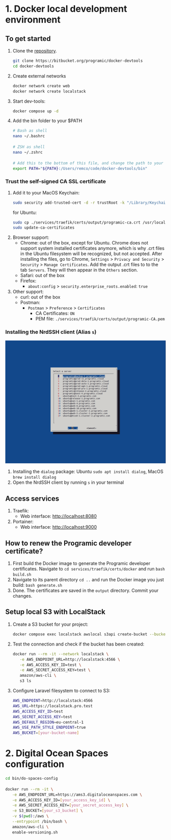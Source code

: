 # 1. Docker local development environment

## To get started
1. Clone the [repository](https://bitbucket.org/programic/docker-devtools).
   ```bash
   git clone https://bitbucket.org/programic/docker-devtools
   cd docker-devtools
   ```
3. Create external networks
   ```bash
   docker network create web
   docker network create localstack
   ```
3. Start dev-tools:
   ```bash
   docker compose up -d
   ```
4. Add the bin folder to your $PATH
   ```bash
   # Bash as shell
   nano ~/.bashrc 
   
   # ZSH as shell
   nano ~/.zshrc
   
   # Add this to the bottom of this file, and change the path to your docker-devtools folder
   export PATH="${PATH}:/Users/remco/code/docker-devtools/bin"
   ```

### Trust the self-signed CA SSL certificate
1. Add it to your MacOS Keychain:
   ```bash
   sudo security add-trusted-cert -d -r trustRoot -k "/Library/Keychains/System.keychain" ./services/traefik/certs/output/programic-ca.crt
   ```
   for Ubuntu:
   ```bash
   sudo cp ./services/traefik/certs/output/programic-ca.crt /usr/local/share/ca-certificates
   sudo update-ca-certificates
   ```
2. Browser support:
   * Chrome: out of the box, except for Ubuntu. Chrome does not support system installed certificates anymore, 
   which is why .crt files in the Ubuntu filesystem will be recognized, but not accepted. After installing the files, 
   go to Chrome, `Settings` > `Privacy and Security` > `Security` > `Manage Certificates`. Add the output .crt files to
   to the tab `Servers`. They will then appear in the `Others` section.
   * Safari: out of the box
   * Firefox:
      * `about:config` > `security.enterprise_roots.enabled`: `true`
3. Other support:
   * curl: out of the box
   * Postman:
     * `Postman` > `Preference` > `Certificates`
       * CA Certificates: `ON`
       * PEM file: `./services/traefik/certs/output/programic-CA.pem`

### Installing the NrdSSH client (Alias `s`)
![NrdSSH client screenshot](readme-assets/nrdssh-client.png)

1. Installing the `dialog` package: Ubuntu `sudo apt install dialog`, MacOS `brew install dialog`
2. Open the NrdSSH client by running `s` in your terminal

## Access services
1. Traefik:
   - Web interface: [http://localhost:8080](http://localhost:8080)
2. Portainer: 
   - Web interface: [http://localhost:9000](http://localhost:9000)
    
## How to renew the Programic developer certificate?
1. First build the Docker image to generate the Programic developer certificates. Navigate to `cd services/traefik/certs/docker` and run `bash build.sh`
2. Navigate to its parent directory `cd ..` and run the Docker image you just build: `bash generate.sh`
3. Done. The certificates are saved in the `output` directory. Commit your changes.

## Setup local S3 with LocalStack

1. Create a S3 bucket for your project:
   ```bash
   docker compose exec localstack awslocal s3api create-bucket --bucket [your-bucket-name]
   ```
2. Test the connection and check if the bucket has been created:
   ```bash
   docker run --rm -it --network localstack \
      -e AWS_ENDPOINT_URL=http://localstack:4566 \
      -e AWS_ACCESS_KEY_ID=test \
      -e AWS_SECRET_ACCESS_KEY=test \
      amazon/aws-cli \
      s3 ls
   ```
3. Configure Laravel filesystem to connect to S3:
   ```bash
   AWS_ENDPOINT=http://localstack:4566
   AWS_URL=https://localstack.pro.test
   AWS_ACCESS_KEY_ID=test
   AWS_SECRET_ACCESS_KEY=test
   AWS_DEFAULT_REGION=eu-central-1
   AWS_USE_PATH_STYLE_ENDPOINT=true
   AWS_BUCKET=[your-bucket-name]
   ```

# 2. Digital Ocean Spaces configuration
```bash
cd bin/do-spaces-config

docker run --rm -it \
   -e AWS_ENDPOINT_URL=https://ams3.digitaloceanspaces.com \
   -e AWS_ACCESS_KEY_ID=[your_access_key_id] \
   -e AWS_SECRET_ACCESS_KEY=[your_secret_access_key] \
   -e S3_BUCKET=[your_s3_bucket] \
   -v $(pwd):/aws \
   --entrypoint /bin/bash \
   amazon/aws-cli \
   enable-versioning.sh
```